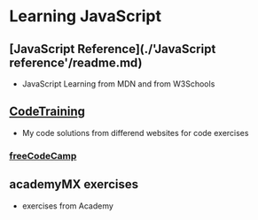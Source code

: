 # Learning JavaScript

## [JavaScript Reference](./'JavaScript reference'/readme.md)
- JavaScript Learning from MDN and from W3Schools

## [CodeTraining](./WebsitesCodeTrain/readme.md)
- My code solutions from differend websites for code exercises

### [freeCodeCamp](./WebsitesCodeTrain/freeCodeCamp/JavscriptAlgorithms)


## academyMX exercises
- exercises from  Academy
